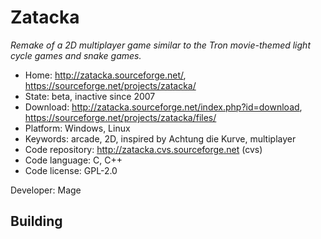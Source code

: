# Zatacka

_Remake of a 2D multiplayer game similar to the Tron movie-themed light cycle games and snake games._

- Home: http://zatacka.sourceforge.net/, https://sourceforge.net/projects/zatacka/
- State: beta, inactive since 2007
- Download: http://zatacka.sourceforge.net/index.php?id=download, https://sourceforge.net/projects/zatacka/files/
- Platform: Windows, Linux
- Keywords: arcade, 2D, inspired by Achtung die Kurve, multiplayer
- Code repository: http://zatacka.cvs.sourceforge.net (cvs)
- Code language: C, C++
- Code license: GPL-2.0

Developer: Mage

## Building
